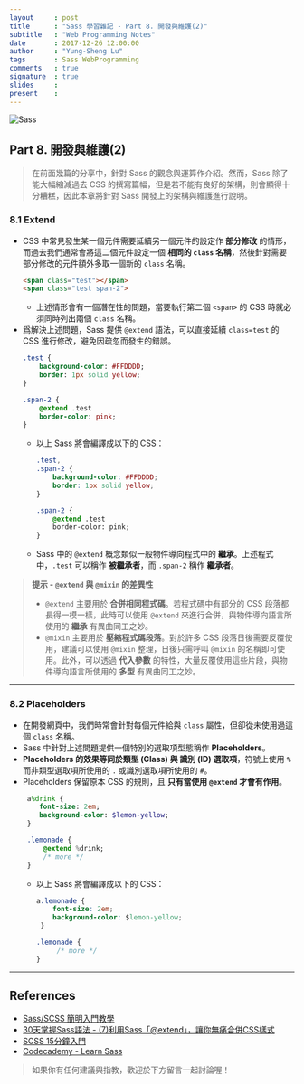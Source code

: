 ```yaml
---
layout     : post
title      : "Sass 學習雜記 - Part 8. 開發與維護(2)"
subtitle   : "Web Programming Notes"
date       : 2017-12-26 12:00:00
author     : "Yung-Sheng Lu"
tags       : Sass WebProgramming
comments   : true
signature  : true
slides     : 
present    : 
---
```


![Sass](https://i.imgur.com/7vx71Hx.png)

## Part 8. 開發與維護(2)

> 在前面幾篇的分享中，針對 Sass 的觀念與運算作介紹。然而，Sass 除了能大幅縮減過去 CSS 的撰寫篇幅，但是若不能有良好的架構，則會顯得十分糟糕，因此本章將針對 Sass 開發上的架構與維護進行說明。

### 8.1 Extend

* CSS 中常見發生某一個元件需要延續另一個元件的設定作 **部分修改** 的情形，而過去我們通常會將這二個元件設定一個 **相同的 `class` 名稱**，然後針對需要部分修改的元件額外多取一個新的 `class` 名稱。
    ```html
    <span class="test"></span>
    <span class="test span-2">
    ```
    * 上述情形會有一個潛在性的問題，當要執行第二個 `<span>` 的 CSS 時就必須同時列出兩個 `class` 名稱。
* 爲解決上述問題，Sass 提供 `@extend` 語法，可以直接延續 `class=test` 的 CSS 進行修改，避免因疏忽而發生的錯誤。
    ```sass
    .test {
        background-color: #FFDDDD;
        border: 1px solid yellow;
    }
    
    .span-2 {
        @extend .test
        border-color: pink;
    }
    ```
    * 以上 Sass 將會編譯成以下的 CSS：
        ```css
        .test,
        .span-2 {
            background-color: #FFDDDD;
            border: 1px solid yellow;
        }
        
        .span-2 {
            @extend .test
            border-color: pink;
        }
        ```
    * Sass 中的 `@extend` 概念類似一般物件導向程式中的 **繼承**。上述程式中，`.test` 可以稱作 **被繼承者**，而 `.span-2` 稱作 **繼承者**。

> **提示 - `@extend` 與 `@mixin` 的差異性**
> * `@extend` 主要用於 **合併相同程式碼**。若程式碼中有部分的 CSS 段落都長得一模一樣，此時可以使用 `@extend` 來進行合併，與物件導向語言所使用的 **繼承** 有異曲同工之妙。
> * `@mixin` 主要用於 **壓縮程式碼段落**。對於許多 CSS 段落日後需要反覆使用，建議可以使用 `@mixin` 整理，日後只需呼叫 `@mixin` 的名稱即可使用。此外，可以透過 **代入參數** 的特性，大量反覆使用這些片段，與物件導向語言所使用的 **多型** 有異曲同工之妙。

---

### 8.2 Placeholders

* 在開發網頁中，我們時常會針對每個元件給與 `class` 屬性，但卻從未使用過這個 `class` 名稱。
* Sass 中針對上述問題提供一個特別的選取項型態稱作 **Placeholders**。
* **Placeholders 的效果等同於類型 (Class) 與 識別 (ID) 選取項**，符號上使用 **`%`** 而非類型選取項所使用的 `.` 或識別選取項所使用的 `#`。
* Placeholders 保留原本 CSS 的規則，且 **只有當使用 `@extend` 才會有作用**。
    ```sass
     a%drink {
        font-size: 2em;
        background-color: $lemon-yellow;
     }

     .lemonade {
         @extend %drink;
         /* more */
     }
    ```
    * 以上 Sass 將會編譯成以下的 CSS：
        ```css
        a.lemonade {
            font-size: 2em;
            background-color: $lemon-yellow;
         }

        .lemonade {
             /* more */
        }
        ```

---

## References

* [Sass/SCSS 簡明入門教學](http://blog.kdchang.cc/2016/10/11/sass-scss-tutorial-introduction/)
* [30天掌握Sass語法 - (7)利用Sass「@extend」，讓你無痛合併CSS樣式](https://ithelp.ithome.com.tw/articles/10128359)
* [SCSS 15分鐘入門](http://eddychang.me/blog/others/91-scss-15-mins.html)
* [Codecademy - Learn Sass](https://www.codecademy.com/learn/learn-sass)

> 如果你有任何建議與指教，歡迎於下方留言一起討論喔！